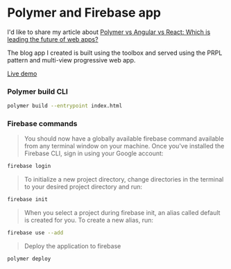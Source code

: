 # Polymer and Firebase app

I'd like to share my article about [Polymer vs Angular vs React: Which is leading the future of web apps?](https://mentormate.com/blog/polymer-vs-angular-future-web-apps/)

The blog app I created is built using the toolbox and served using the PRPL pattern and multi-view progressive web app.

[Live demo](https://mentormate-polymer.firebaseapp.com)

### Polymer build CLI

```bash
polymer build --entrypoint index.html
```

### Firebase commands

> You should now have a globally available firebase command available from any terminal window on your machine. Once you've installed the Firebase CLI, sign in using your Google account:

```bash
firebase login
```

> To initialize a new project directory, change directories in the terminal to your desired project directory and run:

```bash
firebase init
```

> When you select a project during firebase init, an alias called default is created for you. To create a new alias, run:

```bash
firebase use --add
```

> Deploy the application to firebase

```bash
polymer deploy
```
